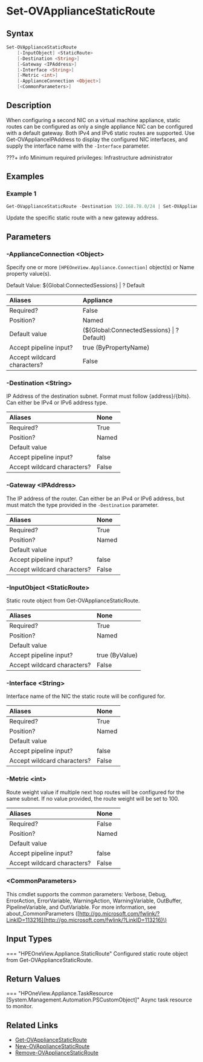 ﻿---
description: Update a configured static routes on an appliance.
---

# Set-OVApplianceStaticRoute

## Syntax

```powershell
Set-OVApplianceStaticRoute
    [-InputObject] <StaticRoute>
    [-Destination <String>]
    [-Gateway <IPAddress>]
    [-Interface <String>]
    [-Metric <int>]
    [-ApplianceConnection <Object>]
    [<CommonParameters>]
```

## Description

When configuring a second NIC on a virtual machine appliance, static routes can be configured as only a single appliance NIC can be configured with a default gateway.  Both IPv4 and IPv6 static routes are supported.  Use Get-OVApplianceIPAddress to display the configured NIC interfaces, and supply the interface name with the `-Interface` parameter.

???+ info
    Minimum required privileges:  Infrastructure administrator

## Examples

###  Example 1 

```powershell
Get-OVapplianceStaticRoute -Destination 192.168.78.0/24 | Set-OVApplianceStaticRoute -Gateway 192.168.12.254

```

Update the specific static route with a new gateway address.

## Parameters

### -ApplianceConnection &lt;Object&gt;

Specify one or more `[HPEOneView.Appliance.Connection]` object(s) or Name property value(s).

Default Value: ${Global:ConnectedSessions} | ? Default

| Aliases | Appliance |
| :--- | :--- |
| Required? | False |
| Position? | Named |
| Default value | (${Global:ConnectedSessions} &vert; ? Default) |
| Accept pipeline input? | true (ByPropertyName) |
| Accept wildcard characters? | False |

### -Destination &lt;String&gt;

IP Address of the destination subnet.  Format must follow {address}/{bits}.  Can either be IPv4 or IPv6 address type.

| Aliases | None |
| :--- | :--- |
| Required? | True |
| Position? | Named |
| Default value |  |
| Accept pipeline input? | false |
| Accept wildcard characters? | False |

### -Gateway &lt;IPAddress&gt;

The IP address of the router.  Can either be an IPv4 or IPv6 address, but must match the type provided in the `-Destination` parameter.

| Aliases | None |
| :--- | :--- |
| Required? | True |
| Position? | Named |
| Default value |  |
| Accept pipeline input? | false |
| Accept wildcard characters? | False |

### -InputObject &lt;StaticRoute&gt;

Static route object from Get-OVApplianceStaticRoute.

| Aliases | None |
| :--- | :--- |
| Required? | True |
| Position? | Named |
| Default value |  |
| Accept pipeline input? | true (ByValue) |
| Accept wildcard characters? | False |

### -Interface &lt;String&gt;

Interface name of the NIC the static route will be configured for.

| Aliases | None |
| :--- | :--- |
| Required? | True |
| Position? | Named |
| Default value |  |
| Accept pipeline input? | false |
| Accept wildcard characters? | False |

### -Metric &lt;int&gt;

Route weight value if multiple next hop routes will be configured for the same subnet.  If no value provided, the route weight will be set to 100.

| Aliases | None |
| :--- | :--- |
| Required? | False |
| Position? | Named |
| Default value |  |
| Accept pipeline input? | false |
| Accept wildcard characters? | False |

### &lt;CommonParameters&gt;

This cmdlet supports the common parameters: Verbose, Debug, ErrorAction, ErrorVariable, WarningAction, WarningVariable, OutBuffer, PipelineVariable, and OutVariable. For more information, see about\_CommonParameters \([http://go.microsoft.com/fwlink/?LinkID=113216](http://go.microsoft.com/fwlink/?LinkID=113216)\)

## Input Types

=== "HPEOneView.Appliance.StaticRoute"
    Configured static route object from Get-OVApplianceStaticRoute.
    

## Return Values

=== "HPOneView.Appliance.TaskResource [System.Management.Automation.PSCustomObject]"
    Async task resource to monitor.
    

## Related Links

* [Get-OVApplianceStaticRoute](get-ovappliancestaticroute.md)
* [New-OVApplianceStaticRoute](new-ovappliancestaticroute.md)
* [Remove-OVApplianceStaticRoute](remove-ovappliancestaticroute.md)
